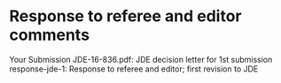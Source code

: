 # Response to referee and editor comments

Your Submission JDE-16-836.pdf: JDE decision letter for 1st submission
response-jde-1: Response to referee and editor; first revision to JDE



